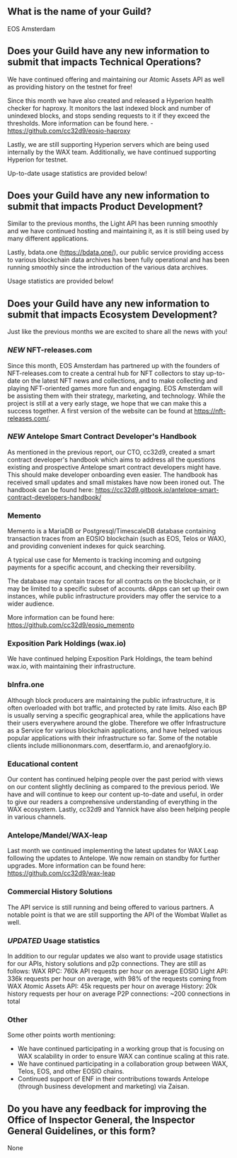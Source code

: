 ## What is the name of your Guild?

EOS Amsterdam

## Does your Guild have any new information to submit that impacts Technical Operations?

We have continued offering and maintaining our Atomic Assets API as well as providing history on the testnet for free!

Since this month we have also created and released a Hyperion health checker for haproxy. It monitors the last indexed block and number of unindexed blocks, and stops sending requests to it if they exceed the thresholds. More information can be found here. - https://github.com/cc32d9/eosio-haproxy

Lastly, we are still supporting Hyperion servers which are being used internally by the WAX team. Additionally, we have continued supporting Hyperion for testnet.

Up-to-date usage statistics are provided below!

## Does your Guild have any new information to submit that impacts Product Development?
Similar to the previous months, the Light API has been running smoothly and we have continued hosting and maintaining it, as it is still being used by many different applications.

Lastly, bdata.one (https://bdata.one/), our public service providing access to various blockchain data archives has been fully operational and has been running smoothly since the introduction of the various data archives.

Usage statistics are provided below!

## Does your Guild have any new information to submit that impacts Ecosystem Development?
Just like the previous months we are excited to share all the news with you!

### *NEW* NFT-releases.com
Since this month, EOS Amsterdam has partnered up with the founders of NFT-releases.com to create a central hub for NFT collectors to stay up-to-date on the latest NFT news and collections, and to make collecting and playing NFT-oriented games more fun and engaging. EOS Amsterdam will be assisting them with their strategy, marketing, and technology. While the project is still at a very early stage, we hope that we can make this a success together. A first version of the website can be found at https://nft-releases.com/.

### *NEW* Antelope Smart Contract Developer's Handbook
As mentioned in the previous report, our CTO, cc32d9, created a smart contract developer's handbook which aims to address all the questions existing and prospective Antelope smart contract developers might have. This should make developer onboarding even easier. The handbook has received small updates and small mistakes have now been ironed out. The handbook can be found here: https://cc32d9.gitbook.io/antelope-smart-contract-developers-handbook/

### Memento
Memento is a MariaDB or Postgresql/TimescaleDB database containing transaction traces from an EOSIO blockchain (such as EOS, Telos or WAX), and providing convenient indexes for quick searching.

A typical use case for Memento is tracking incoming and outgoing payments for a specific account, and checking their reversibility.

The database may contain traces for all contracts on the blockchain, or it may be limited to a specific subset of accounts. dApps can set up their own instances, while public infrastructure providers may offer the service to a wider audience.

More information can be found here: https://github.com/cc32d9/eosio_memento

### Exposition Park Holdings (wax.io)
We have continued helping Exposition Park Holdings, the team behind wax.io, with maintaining their infrastructure.

### bInfra.one
Although block producers are maintaining the public infrastructure, it is often overloaded with bot traffic, and protected by rate limits. Also each BP is usually serving a specific geographical area, while the applications have their users everywhere around the globe. Therefore we offer Infrastructure as a Service for various blockchain applications, and have helped various popular applications with their infrastructure so far. Some of the notable clients include milliononmars.com, desertfarm.io, and arenaofglory.io.

### Educational content
Our content has continued helping people over the past period with views on our content slightly declining as compared to the previous period. We have and will continue to keep our content up-to-date and useful, in order to give our readers a comprehensive understanding of everything in the WAX ecosystem. Lastly, cc32d9 and Yannick have also been helping people in various channels.

### Antelope/Mandel/WAX-leap
Last month we continued implementing the latest updates for WAX Leap following the updates to Antelope. We now remain on standby for further upgrades. More information can be found here: https://github.com/cc32d9/wax-leap

### Commercial History Solutions
The API service is still running and being offered to various partners. A notable point is that we are still supporting the API of the Wombat Wallet as well.

### *UPDATED* Usage statistics
In addition to our regular updates we also want to provide usage statistics for our APIs, history solutions and p2p connections. They are still as follows:
WAX RPC: 760k API requests per hour on average
EOSIO Light API: 336k requests per hour on average, with 98% of the requests coming from WAX
Atomic Assets API: 45k requests per hour on average
History: 20k history requests per hour on average
P2P connections: ~200 connections in total

### Other
Some other points worth mentioning:
* We have continued participating in a working group that is focusing on WAX scalability in order to ensure WAX can continue scaling at this rate.
* We have continued participating in a collaboration group between WAX, Telos, EOS, and other EOSIO chains.
* Continued support of ENF in their contributions towards Antelope (through business development and marketing) via Zaisan.

## Do you have any feedback for improving the Office of Inspector General, the Inspector General Guidelines, or this form?

None
